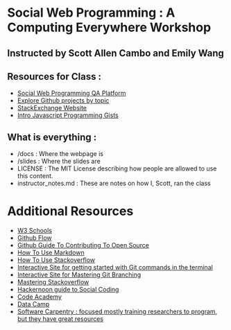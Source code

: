 # Social Web Programming : A Computing Everywhere Workshop

## Instructed by Scott Allen Cambo and Emily Wang

## Resources for Class :
* [Social Web Programming QA Platform](https://docs.google.com/spreadsheets/d/1rgnHheWwSWIncbNoTcGtnhI0ky_2Qk7gG0tCQMzRru8/edit?usp=sharing)
* [Explore Github projects by topic](https://github.com/explore)
* [StackExchange Website](https://stackexchange.com/sites)
* [Intro Javascript Programming Gists](https://gist.github.com/scottofthescience/4e5e6f2431a89ef9b9e4df49b9b68185)

## What is everything : 
* /docs : Where the webpage is
* /slides : Where the slides are
* LICENSE : The MIT License describing how people are allowed to use this content.
* instructor_notes.md : These are notes on how I, Scott, ran the class

# Additional Resources
* [W3 Schools](https://www.w3schools.com/)
* [Github Flow](https://guides.github.com/introduction/flow)
* [Github Guide To Contributing To Open Source](https://opensource.guide/how-to-contribute/)
* [How To Use Markdown](https://guides.github.com/features/mastering-markdown/)
* [How To Use Stackoverflow](https://guides.github.com/features/mastering-markdown/)
* [Interactive Site for getting started with Git commands in the terminal](http://try.github.io)
* [Interactive Site for Mastering Git Branching](http://learngitbranching.js.org/)
* [Mastering Stackoverflow](http://duncanlock.net/blog/2013/06/14/the-smart-guide-to-stack-overflow-zero-to-hero/)
* [Hackernoon guide to Social Coding](https://hackernoon.com/how-to-get-started-with-open-source-2b705e726fea)
* [Code Academy](www.codeacademy.com)
* [Data Camp](www.datacamp.com)
* [Software Carpentry : focused mostly training researchers to program, but they have great resources](https://softwarecarpentry.org)